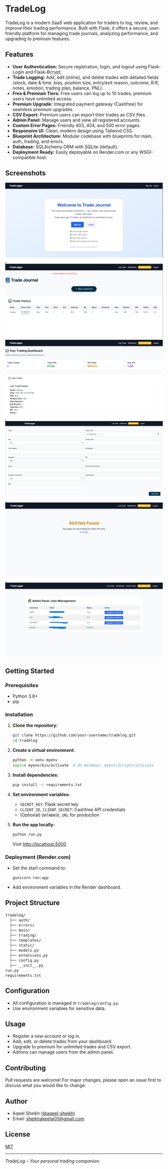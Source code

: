 # TradeLog

TradeLog is a modern SaaS web application for traders to log, review, and improve their trading performance. Built with Flask, it offers a secure, user-friendly platform for managing trade journals, analyzing performance, and upgrading to premium features.

## Features

- **User Authentication:** Secure registration, login, and logout using Flask-Login and Flask-Bcrypt.
- **Trade Logging:** Add, edit (inline), and delete trades with detailed fields (stock, date & time, bias, position size, entry/exit reason, outcome, R:R, notes, emotion, trading plan, balance, PNL).
- **Free & Premium Tiers:** Free users can log up to 10 trades; premium users have unlimited access.
- **Premium Upgrade:** Integrated payment gateway (Cashfree) for seamless premium upgrades.
- **CSV Export:** Premium users can export their trades as CSV files.
- **Admin Panel:** Manage users and view all registered accounts.
- **Custom Error Pages:** Friendly 403, 404, and 500 error pages.
- **Responsive UI:** Clean, modern design using Tailwind CSS.
- **Blueprint Architecture:** Modular codebase with blueprints for main, auth, trading, and errors.
- **Database:** SQLAlchemy ORM with SQLite (default).
- **Deployment Ready:** Easily deployable on Render.com or any WSGI-compatible host.

## Screenshots
![Landing Page](screenshots/image.png), 
![Home/Index Page](screenshots/image-1.png)
![Dashboard](screenshots/image-2.png),
![Trade Form](screenshots/image-3.png),
![Error pages layout](screenshots/image-4.png),
![Admin Panel](screenshots/image-5.png)

## Getting Started

### Prerequisites
- Python 3.8+
- pip

### Installation
1. **Clone the repository:**
   ```bash
   git clone https://github.com/your-username/tradelog.git
   cd tradelog
   ```
2. **Create a virtual environment:**
   ```bash
   python -m venv myenv
   source myenv/bin/activate  # On Windows: myenv\Scripts\activate
   ```
3. **Install dependencies:**
   ```bash
   pip install -r requirements.txt
   ```
4. **Set environment variables:**
   - `SECRET_KEY`: Flask secret key
   - `CLIENT_ID`, `CLIENT_SECRET`: Cashfree API credentials
   - (Optional) `DATABASE_URL` for production

5. **Run the app locally:**
   ```bash
   python run.py
   ```
   Visit [http://localhost:5000](http://localhost:5000)

### Deployment (Render.com)
- Set the start command to:
  ```
  gunicorn run:app
  ```
- Add environment variables in the Render dashboard.

## Project Structure
```
tradelog/
  ├── auth/
  ├── errors/
  ├── main/
  ├── trading/
  ├── templates/
  ├── static/
  ├── models.py
  ├── extensions.py
  ├── config.py
  ├── __init__.py
run.py
requirements.txt
```

## Configuration
- All configuration is managed in `tradelog/config.py`.
- Use environment variables for sensitive data.

## Usage
- Register a new account or log in.
- Add, edit, or delete trades from your dashboard.
- Upgrade to premium for unlimited trades and CSV export.
- Admins can manage users from the admin panel.

## Contributing
Pull requests are welcome! For major changes, please open an issue first to discuss what you would like to change.


## Author
- Aqeel Sheikh ([@aqeel-sheikh](https://github.com/aqeel-sheikh))
- Email: sheikhakeelw01@gmail.com

## License
[MIT](LICENSE)

---
_TradeLog – Your personal trading companion._
